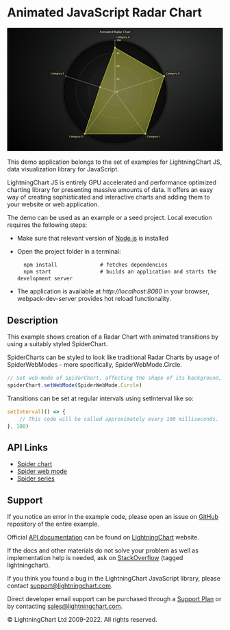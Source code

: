 # Animated JavaScript Radar Chart

![Animated JavaScript Radar Chart](spiderAnimated-darkGold.png)

This demo application belongs to the set of examples for LightningChart JS, data visualization library for JavaScript.

LightningChart JS is entirely GPU accelerated and performance optimized charting library for presenting massive amounts of data. It offers an easy way of creating sophisticated and interactive charts and adding them to your website or web application.

The demo can be used as an example or a seed project. Local execution requires the following steps:

-   Make sure that relevant version of [Node.js](https://nodejs.org/en/download/) is installed
-   Open the project folder in a terminal:

          npm install              # fetches dependencies
          npm start                # builds an application and starts the development server

-   The application is available at _http://localhost:8080_ in your browser, webpack-dev-server provides hot reload functionality.


## Description

This example shows creation of a Radar Chart with animated transitions by using a suitably styled SpiderChart.

SpiderCharts can be styled to look like traditional Radar Charts by usage of SpiderWebModes - more specifically, SpiderWebMode.Circle.

```javascript
// Set web-mode of SpiderChart, affecting the shape of its background, webs and nibs.
spiderChart.setWebMode(SpiderWebMode.Circle)
```

Transitions can be set at regular intervals using setInterval like so:

```javascript
setInterval(() => {
    // This code will be called approximately every 100 milliseconds.
}, 100)
```


## API Links

* [Spider chart]
* [Spider web mode]
* [Spider series]


## Support

If you notice an error in the example code, please open an issue on [GitHub][0] repository of the entire example.

Official [API documentation][1] can be found on [LightningChart][2] website.

If the docs and other materials do not solve your problem as well as implementation help is needed, ask on [StackOverflow][3] (tagged lightningchart).

If you think you found a bug in the LightningChart JavaScript library, please contact support@lightningchart.com.

Direct developer email support can be purchased through a [Support Plan][4] or by contacting sales@lightningchart.com.

[0]: https://github.com/Arction/
[1]: https://lightningchart.com/lightningchart-js-api-documentation/
[2]: https://lightningchart.com
[3]: https://stackoverflow.com/questions/tagged/lightningchart
[4]: https://lightningchart.com/support-services/

© LightningChart Ltd 2009-2022. All rights reserved.


[Spider chart]: https://lightningchart.com/js-charts/api-documentation/v4.2.0/classes/SpiderChart.html
[Spider web mode]: https://lightningchart.com/js-charts/api-documentation/v4.2.0/enums/SpiderWebMode.html
[Spider series]: https://lightningchart.com/js-charts/api-documentation/v4.2.0/classes/SpiderSeries.html

